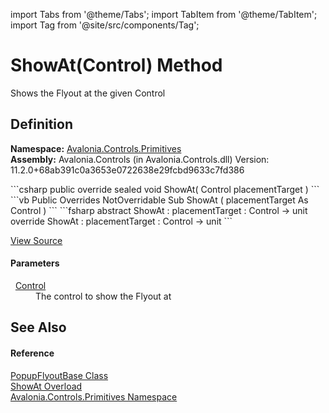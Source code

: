 import Tabs from '@theme/Tabs'; 
import TabItem from '@theme/TabItem'; 
import Tag from '@site/src/components/Tag'; 

# ShowAt(Control) Method


Shows the Flyout at the given Control



## Definition
**Namespace:** <a href="N_Avalonia_Controls_Primitives">Avalonia.Controls.Primitives</a>  
**Assembly:** Avalonia.Controls (in Avalonia.Controls.dll) Version: 11.2.0+68ab391c0a3653e0722638e29fcbd9633c7fd386

<Tabs groupId="api-code-preview">
<TabItem value="csharp" label="C#">
```csharp
public override sealed void ShowAt(
	Control placementTarget
)
```
</TabItem>
<TabItem value="vb" label="VB">
```vb
Public Overrides NotOverridable Sub ShowAt ( 
	placementTarget As Control
)
```
</TabItem>
<TabItem value="fsharp" label="F#">
```fsharp
abstract ShowAt : 
        placementTarget : Control -> unit 
override ShowAt : 
        placementTarget : Control -> unit 
```
</TabItem>
</Tabs>



<a href="https://github.com/AvaloniaUI/Avalonia/tree/master/srcAvalonia.Controls/Flyouts/PopupFlyoutBase.cs#L184" title="View the source code">View Source</a>



#### Parameters
<dl><dt>  <a href="T_Avalonia_Controls_Control">Control</a></dt><dd>The control to show the Flyout at</dd></dl>

## See Also


#### Reference
<a href="T_Avalonia_Controls_Primitives_PopupFlyoutBase">PopupFlyoutBase Class</a>  
<a href="Overload_Avalonia_Controls_Primitives_PopupFlyoutBase_ShowAt">ShowAt Overload</a>  
<a href="N_Avalonia_Controls_Primitives">Avalonia.Controls.Primitives Namespace</a>  
